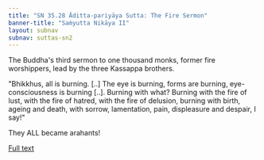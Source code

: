 ```yaml
---
title: "SN 35.28 Āditta-pariyāya Sutta: The Fire Sermon"
banner-title: "Saṁyutta Nikāya II" 
layout: subnav 
subnav: suttas-sn2
---
```


The Buddha's third sermon to one thousand monks, former fire worshippers, lead by the three Kassappa brothers.  

"Bhikkhus, all is burning. [..] The eye is burning, forms are burning, eye-consciousness is burning [..]. Burning with what? Burning with the fire of lust, with the fire of hatred, with the fire of delusion, burning with birth, ageing and death, with sorrow, lamentation, pain, displeasure and despair, I say!"

They ALL became arahants!

[Full text](https://www.dhammatalks.org/suttas/SN/SN35_28.html)

